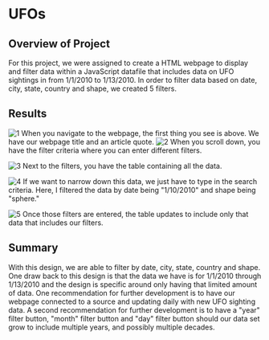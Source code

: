 # UFOs

## Overview of Project
For this project, we were assigned to create a HTML webpage to display and filter data within a JavaScript datafile that includes data on UFO sightings in from 1/1/2010 to 1/13/2010. In order to filter data based on date, city, state, country and shape, we created 5 filters.  
## Results
![1](https://user-images.githubusercontent.com/79758494/120110981-93153480-c135-11eb-93e6-a2ecfd95f128.PNG)
When you navigate to the webpage, the first thing you see is above. We have our webpage title and an article quote.
![2](https://user-images.githubusercontent.com/79758494/120110980-93153480-c135-11eb-8e2f-e7a4aceeceb7.PNG)
When you scroll down, you have the filter criteria where you can enter different filters.

![3](https://user-images.githubusercontent.com/79758494/120110978-93153480-c135-11eb-9cfc-b116c992b7f2.PNG)
Next to the filters, you have the table containing all the data.

![4](https://user-images.githubusercontent.com/79758494/120110977-93153480-c135-11eb-8420-43cd37cd73be.PNG)
If we want to narrow down this data, we just have to type in the search criteria. Here, I filtered the data by date being "1/10/2010" and shape being "sphere."

![5](https://user-images.githubusercontent.com/79758494/120110976-927c9e00-c135-11eb-8fa5-8be024e234fa.PNG)
Once those filters are entered, the table updates to include only that data that includes our filters. 
## Summary
With this design, we are able to filter by date, city, state, country and shape. One draw back to this design is that the data we have is for 1/1/2010 through 1/13/2010 and the design is specific around only having that limited amount of data. One recommendation for further development is to have our webpage connected to a source and updating daily with new UFO sighting data. A second recommendation for further development is to have a "year" filter button, "month" filter button and "day" filter button should our data set grow to include multiple years, and possibly multiple decades. 